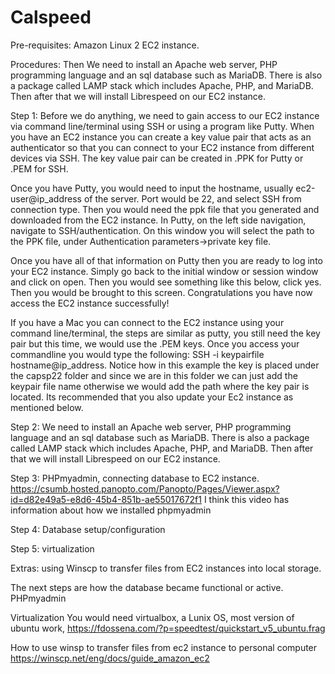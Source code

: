 # Calspeed

Pre-requisites: Amazon Linux 2 EC2 instance.
 
Procedures: Then We need to install an Apache web server, PHP programming language and an sql database such as MariaDB. There is also a package called LAMP stack which includes Apache, PHP, and MariaDB. Then after that we will install Librespeed on our EC2 instance. 

Step 1: Before we do anything, we need to gain access to our EC2 instance via command line/terminal using SSH or using a program like Putty. When you have an EC2 instance you can create a key value pair that acts as an authenticator so that you can connect to your EC2 instance from different devices via SSH. The key value pair can be created in .PPK for Putty or .PEM for SSH. 

Once you have Putty, you would need to input the hostname, usually ec2-user@ip_address of the server. Port would be 22, and select SSH from connection type. Then you would need the ppk file that you generated and downloaded from the EC2 instance. In Putty, on the left side navigation, navigate to SSH/authentication. On this window you will select the path to the PPK file, under Authentication parameters->private key file. 

Once you have all of that information on Putty then you are ready to log into your EC2 instance. Simply go back to the initial window or session window and click on open. Then you would see something like this below, click yes.
Then you would be brought to this screen. Congratulations you have now access the EC2 instance successfully!

If you have a Mac you can connect to the EC2 instance using your command line/terminal, the steps are similar as putty, you still need the key pair but this time, we would use the .PEM keys. Once you access your commandline you would type the following: SSH -i keypairfile hostname@ip_address. Notice how in this example the key is placed under the capsp22 folder and since we are in this folder we can just add the keypair file name otherwise we would add the path where the key pair is located. Its recommended that you also update your Ec2 instance as mentioned below. 

Step 2: We need to install an Apache web server, PHP programming language and an sql database such as MariaDB. There is also a package called LAMP stack which includes Apache, PHP, and MariaDB. Then after that we will install Librespeed on our EC2 instance.

Step 3: PHPmyadmin, connecting database to EC2 instance.
https://csumb.hosted.panopto.com/Panopto/Pages/Viewer.aspx?id=d82e49a5-e8d6-45b4-851b-ae55017672f1
I think this video has information about how we installed phpmyadmin

Step 4: Database setup/configuration

Step 5: virtualization

Extras: using Winscp to transfer files from EC2 instances into local storage. 

The next steps are how the database became functional or active. PHPmyadmin

Virtualization
You would need virtualbox, a Lunix OS, most version of ubuntu work,
https://fdossena.com/?p=speedtest/quickstart_v5_ubuntu.frag

How to use winsp to transfer files from ec2 instance to personal computer 
https://winscp.net/eng/docs/guide_amazon_ec2
